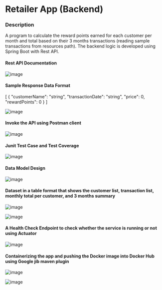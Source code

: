 # Retailer App (Backend)

### Description
A program to calculate the reward points earned for each customer per month and total based on their 3 months transactions (reading sample transactions from resources path). The backend logic is developed using Spring Boot with Rest API.

#### Rest API Documentation
![image](https://user-images.githubusercontent.com/112087209/187037885-d6551c8a-cbef-41d2-a2ec-579ed0e779fd.png)

#### Sample Response Data Format
[
  {
    "customerName": "string",
    "transactionDate": "string",
    "price": 0,
    "rewardPoints": 0
  }
]

![image](https://user-images.githubusercontent.com/112087209/187037920-479f8106-d55e-4541-b44c-870da9f19b48.png)

#### Invoke the API using Postman client
![image](https://user-images.githubusercontent.com/112087209/187189786-92e2e41c-c7af-487e-b1e8-ac4c09396c3c.png)

#### Junit Test Case and Test Coverage
![image](https://user-images.githubusercontent.com/112087209/187182347-a58e181b-5cb3-4102-b7ff-aacc2768f0eb.png)

#### Data Model Design
![image](https://user-images.githubusercontent.com/112087209/187181945-b64f4463-1e15-40d2-86ed-b18e4b20c566.png)

#### Dataset in a table format that shows the customer list, transaction list, monthly total per customer, and 3 months summary
![image](https://user-images.githubusercontent.com/112087209/187033458-88bff196-31c3-4627-bbea-c98a42ed607b.png)

![image](https://user-images.githubusercontent.com/112087209/187033519-39fc5a87-7f53-478d-9bb0-1622cd8cc94d.png)

#### A Health Check Endpoint to check whether the service is running or not using Actuator
![image](https://user-images.githubusercontent.com/112087209/187043911-e1d4d989-9114-4d49-b7e6-f1aa3f140f8d.png)

#### Containerizing the app and pushing the Docker image into Docker Hub using Google jib maven plugin
![image](https://user-images.githubusercontent.com/112087209/187180894-49bb88db-0967-435b-80f1-d647b1545655.png)

![image](https://user-images.githubusercontent.com/112087209/187181238-b3dbe887-7064-48e9-80a6-1e0d6774032c.png)

